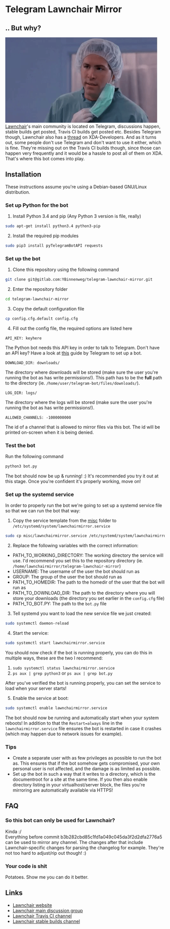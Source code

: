 # Telegram Lawnchair Mirror

## .. But why?
![but_why](img/but_why.gif)  
[Lawnchair](https://lawnchair.deletescape.ch/)'s main community is located on Telegram, discussions happen, stable builds get posted, Travis CI builds get posted etc. Besides Telegram though, Lawnchair also has a [thread](https://forum.xda-developers.com/android/apps-games/lawnchair-customizable-pixel-launcher-t3627137) on XDA-Developers. And as it turns out, some people don't use Telegram and don't want to use it either, which is fine. They're missing out on the Travis CI builds though, since those can happen very frequently and it would be a hassle to post all of them on XDA. That's where this bot comes into play.

## Installation
These instructions assume you're using a Debian-based GNU/Linux distribution.
### Set up Python for the bot

1. Install Python 3.4 and pip (Any Python 3 version is file, really)
```bash
sudo apt-get install python3.4 python3-pip
```

2. Install the required pip modules
```bash
sudo pip3 install pyTelegramBotAPI requests
```

### Set up the bot

1. Clone this repository using the following command
```bash
git clone git@gitlab.com:YBinnenweg/telegram-lawnchair-mirror.git
```

2. Enter the repository folder
```bash
cd telegram-lawnchair-mirror
```

3. Copy the default configuration file
```bash
cp config.cfg.default config.cfg
```

4. Fill out the config file, the required options are listed here
```
API_KEY: keyhere
```
The Python bot needs this API key in order to talk to Telegram. Don't have an API key? Have a look at [this](https://core.telegram.org/bots) guide by Telegram to set up a bot.
```
DOWNLOAD_DIR: downloads/
```
The directory where downloads will be stored (make sure the user you're running the bot as has write permissions!). This path has to be the **full** path to the directory (ie. `/home/user/telegram-bot/files/downloads/`).
```
LOG_DIR: logs/
```
The directory where the logs will be stored (make sure the user you're running the bot as has write permissions!).
```
ALLOWED_CHANNELS: -1000000000
```
The id of a channel that is allowed to mirror files via this bot. The id will be printed on-screen when it is being denied.

### Test the bot
Run the following command
```bash
python3 bot.py
```
The bot should now be up & running! :) It's recommended you try it out at this stage. Once you're confident it's properly working, move on!

### Set up the systemd service
In order to properly run the bot we're going to set up a systemd service file so that we can run the bot that way:
1. Copy the service template from the [misc](./misc/) folder to `/etc/systemd/system/lawnchairmirror.service`
```bash
sudo cp misc/lawnchairmirror.service /etc/systemd/system/lawnchairmirror.service
```

2. Replace the following variables with the correct information:
- PATH_TO_WORKING_DIRECTORY: The working directory the service will use. I'd recommend you set this to the repository directory (ie. `/home/lawnchairmirror/telegram-lawnchair-mirror`)
- USERNAME: The username of the user the bot should run as
- GROUP: The group of the user the bot should run as
- PATH_TO_HOMEDIR: The path to the homedir of the user that the bot will run as
- PATH_TO_DOWNLOAD_DIR: The path to the directory where you will store your downloads (the directory you set earlier in the `config.cfg` file)
- PATH_TO_BOT.PY: The path to the `bot.py` file

3. Tell systemd you want to load the new service file we just created:
```bash
sudo systemctl daemon-reload
```

4. Start the service:
```bash
sudo systemctl start lawnchairmirror.service
```

You should now check if the bot is running properly, you can do this in multiple ways, these are the two I recommend:
1. `sudo systemctl status lawnchairmirror.service`
2. `ps aux | grep python3` or `ps aux | grep bot.py`

After you've verified the bot is running properly, you can set the service to load when your server starts!

5. Enable the service at boot:
```bash
sudo systemctl enable lawnchairmirror.service
```

The bot should now be running and automatically start when your system reboots! In addition to that the `Restart=always` line in the `lawnchairmirror.service` file ensures the bot is restarted in case it crashes (which may happen due to network issues for example).

### Tips
- Create a separate user with as few privileges as possible to run the bot as. This ensures that if the bot somehow gets compromised, your own personal user is not affected, and the damage is as limited as possible.
- Set up the bot in such a way that it writes to a directory, which is the documentroot for a site at the same time. If you then also enable directory listing in your virtualhost/server block, the files you're mirroring are automatically available via HTTPS!

## FAQ

### So this bot can only be used for Lawnchair?
Kinda :/  
Everything before commit b3b282cbd85c1fd1a049c045da3f2d2dfa2776a5 can be used to mirror any channel. The changes after that include Lawnchair-specific changes for parsing the changelog for example. They're not too hard to adjust/rip out though! :)

### Your code is shit
Potatoes. Show me you can do it better.

## Links
- [Lawnchair website](https://lawnchair.deletescape.ch/)
- [Lawnchair main discussion group](https://t.me/lawnchairgroup)
- [Lawnchair Travis CI channel](https://t.me/lawnchairci)
- [Lawnchair stable builds channel](https://t.me/lawnchairchannel)
